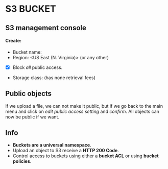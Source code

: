 # S3 BUCKET
## S3 management console
#### Create:

- Bucket name: <bucketname>
- Region: <US East (N. Virginia)> (or any other)
- [x] Block *all* public access.
- Storage class: <Standard> (has none retrieval fees)

## Public objects

If we upload a file, we can not make it public, but if we go back to the main menu and click on *edit public access setting* and *confirm*. All objects can now be public if we want.

## Info

- **Buckets are a universal namespace**.
- Upload an object to S3 receive a **HTTP 200 Code**.
- Control access to buckets using either a **bucket ACL** or using **bucket policies**.